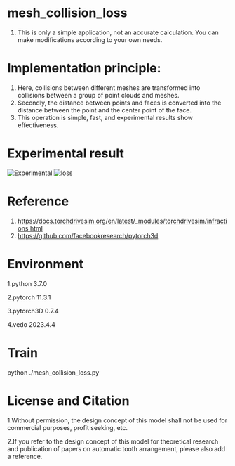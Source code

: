 # mesh_collision_loss

1. This is only a simple application, not an accurate calculation. You can make modifications according to your own needs.

# Implementation principle:
1. Here, collisions between different meshes are transformed into collisions between a group of point clouds and meshes.
2. Secondly, the distance between points and faces is converted into the distance between the point and the center point of the face.
3. This operation is simple, fast, and experimental results show effectiveness.

# Experimental result
![Experimental](https://github.com/huang229/mesh_collision_loss/assets/29627190/f9ab3708-b425-4d12-a484-a43a742f676b)
![loss](https://github.com/huang229/mesh_collision_loss/assets/29627190/4cd46eaf-7e46-4c96-bab0-9c89e7d9662b)


# Reference
1. https://docs.torchdrivesim.org/en/latest/_modules/torchdrivesim/infractions.html
2. https://github.com/facebookresearch/pytorch3d

   
# Environment
1.python 3.7.0

2.pytorch 11.3.1

3.pytorch3D 0.7.4

4.vedo 2023.4.4


# Train
  python ./mesh_collision_loss.py

# License and Citation
1.Without permission, the design concept of this model shall not be used for commercial purposes, profit seeking, etc.

2.If you refer to the design concept of this model for theoretical research and publication of papers on automatic tooth arrangement, please also add a reference.


